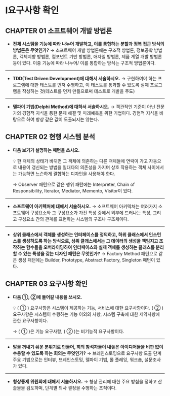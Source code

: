 # Ⅰ요구사항 확인

## CHAPTER 01 소프트웨어 개발 방법론

- **전체 시스템을 기능에 따라 나누어 개발하고, 이를 통합하는 분할과 정복 접근 방식의 방법론은 무엇인가?**
→ 소프트웨어 개발 방법론에는 구조적 방법론, 정보공학 방법론, 객체지향 방법론, 컴포넌트 기반 방법론, 애자일 방법론, 제품 계열 개발 방법론등이 있다.
이중 기능에 따라 나누어/ 이를 통합하는 방식는 구조적 방법론이다.

---

- **TDD(Test Driven Development)에 대해서 서술하시오.**
→ 구현하여야 하는 프로그램에 대한 테스트를 먼저 수행하고, 이 테스트를 통과할 수 있도록 실제 프로그램을 작성하는 것(테스트를 먼저 만듦으로써 테스트로 개발을 주도)

---

- **델파이 기법(Delphi Method)에 대하서 서술하시오.**
→ 객관적인 기준이 아닌 전문가의 경험적 지식을 통한 문제 해결 및 미래예측을 위한 기법이다.
경험적 지식을 바탕으로 하여 항상 같은 값이 도출되지는 않는다.

## CHAPTER 02 현행 시스템 분석

- **다음 보기가 설명하는 패턴을 쓰시오.**
    
    <aside>
    💡 한 객체의 상태가 바뀌면 그 객체에 의존하는 다른 객체들에 연락이 가고 자동으로 내용이 갱신되는 방법을 일대다의 의존성을 가지며 상호 작용하는 객체 사이에서는 가능하면 느슨하게 결합하는 디자인을 사용해야 한다.
    
    </aside>
    
    → Observer 패턴으로 같은 행위 패턴에는 Interpreter, Chain of Responsibility, Iterator, Mediator,  Memento, Visitor이 있다.
    

---

- **소프트웨어 아키텍처에 대해서 서술하시오.**
→ 소프트웨어 아키텍처는 여러가지 소프트웨어 구성요소와 그 구성요소가 가진 특성 중에서 외부에 드러나는 특성, 그리고 구성요소 간의 관계를 표현하는 시스템의 구조나 구조체이다.

---

- **상위 클래스에서 객체를 생성하는 인터페이스를 정의하고, 하위 클래스에서 인스턴스를 생성하도록 하는 방식으로, 상위 클래스에서는 그 데이터의 생성을 책임지고 조작하는 함수들을 오버라이딩하여 인터페이스와 실제 객체를 생성하는 클래스를 분리할 수 있는 특성을 갖는 디자인 패턴은 무엇인가?**
→ Factory Method 패턴으로 같은 생성 패턴에는 Builder, Prototype, Abstract Factory, Singleton 패턴이 있다.

## CHAPTER 03 요구사항 확인

- **다음 ①, ②에 들어갈 내용을 쓰시오.**
    
    <aside>
    💡 ( ① ) 요구사항은 시스템이 제공하는 기능, 서비스에 대한 요구사항이다.
    ( ② ) 요구사항은 시스템이 수행하는 기능 이외의 사항, 시스템 구축에 대한 제약사항에 관한 요구사항이다.
    
    </aside>
    
    → ( ① )은 기능 요구사항, ( ② )는 비기능적 요구사항이다.
    

---

- **말을 꺼내기 쉬운 분위기로 만들어, 회의 참석자들이 내놓은 아이디어들을 비판 없이 수용할 수 있도록 하는 회의는 무엇인가?**
→ 브레인스토밍으로 요구사항 도출 단계 주요 기법으로는 인터뷰, 브레인스토밍, 델파이 기법, 롤 플레잉, 워크숍, 설문조사가 있다.

---

- **형상통제 위원회에 대해서 서술하시오.**
→ 형상 관리에 대한 주요 방침을 정하고 산출물을 검토하며, 단계별 의사 결정을 수행하는 조직이다.
